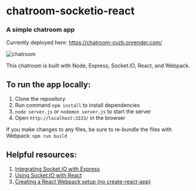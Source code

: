 # chatroom-socketio-react

### A simple chatroom app

Currently deployed here: https://chatroom-ovzb.onrender.com/

![chatroom](https://user-images.githubusercontent.com/121207468/228699570-db7fe519-3fea-400a-bcd8-b2967977d06e.png)

This chatroom is built with Node, Express, Socket.IO, React, and Webpack.

## To run the app locally:

1. Clone the repository
2. Run command `npm install` to install dependencies
3. `node server.js` or `nodemon server.js` to start the server
4. Open `http://localhost:3333/` in the browser

If you make changes to any files, be sure to re-bundle the files with Webpack: `npm run build`

## Helpful resources:

1. [Integrating Socket.IO with Express](https://socket.io/get-started/chat#the-web-framework)
2. [Using Socket.IO with React](https://socket.io/how-to/use-with-react)
3. [Creating a React Webpack setup (no create-react-app)](https://www.youtube.com/watch?v=WDpxqopXd9U)
